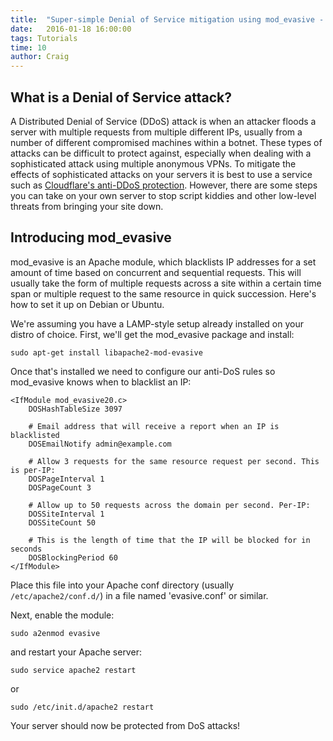 ```yaml
---
title:  "Super-simple Denial of Service mitigation using mod_evasive - Apache"
date:   2016-01-18 16:00:00
tags: Tutorials
time: 10
author: Craig
---
```


## What is a Denial of Service attack?

A Distributed Denial of Service (DDoS) attack is when an attacker floods a server with multiple requests from multiple different IPs, usually from a number of different compromised machines within a botnet. These types of attacks can be difficult to protect against, especially when dealing with a sophisticated attack using multiple anonymous VPNs. To mitigate the effects of sophisticated attacks on your servers it is best to use a service such as [Cloudflare's anti-DDoS protection](https://www.cloudflare.com/ddos/). However, there are some steps you can take on your own server to stop script kiddies and other low-level threats from bringing your site down.

## Introducing mod_evasive

mod_evasive is an Apache module, which blacklists IP addresses for a set amount of time based on concurrent and sequential requests. This will usually take the form of multiple requests across a site within a certain time span or multiple request to the same resource in quick succession. Here's how to set it up on Debian or Ubuntu.

We're assuming you have a LAMP-style setup already installed on your distro of choice. First, we'll get the mod_evasive package and install:

`sudo apt-get install libapache2-mod-evasive`

Once that's installed we need to configure our anti-DoS rules so mod_evasive knows when to blacklist an IP:

```
<IfModule mod_evasive20.c>
    DOSHashTableSize 3097

    # Email address that will receive a report when an IP is blacklisted
    DOSEmailNotify admin@example.com

    # Allow 3 requests for the same resource request per second. This is per-IP:
    DOSPageInterval 1
    DOSPageCount 3

    # Allow up to 50 requests across the domain per second. Per-IP:
    DOSSiteInterval 1
    DOSSiteCount 50

    # This is the length of time that the IP will be blocked for in seconds
    DOSBlockingPeriod 60
</IfModule>
```

Place this file into your Apache conf directory (usually `/etc/apache2/conf.d/`) in a file named 'evasive.conf' or similar.

Next, enable the module:

`sudo a2enmod evasive`

and restart your Apache server:

`sudo service apache2 restart`

or

`sudo /etc/init.d/apache2 restart`

Your server should now be protected from DoS attacks!